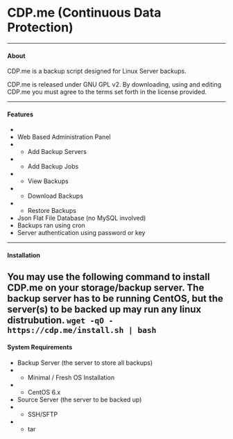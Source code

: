 CDP.me (Continuous Data Protection)
===
---------------------------------------
#### About
CDP.me is a backup script designed for Linux Server backups.

CDP.me is released under GNU GPL v2. By downloading, using and editing CDP.me you must agree to the terms set forth in the license provided.

---------------------------------------
#### Features
* 
* Web Based Administration Panel
* * Add Backup Servers
* * Add Backup Jobs
* * View Backups
* * Download Backups
* * Restore Backups
* Json Flat File Database (no MySQL involved)
* Backups ran using cron
* Server authentication using password or key
---------------------------------------
#### Installation
You may use the following command to install CDP.me on your storage/backup server.
The backup server **has** to be running CentOS, but the server(s) to be backed up may run any linux distrubution.
`wget -qO - https://cdp.me/install.sh | bash`
---------------------------------------
#### System Requirements
* Backup Server (the server to store all backups)
* * Minimal / Fresh OS Installation
* * CentOS 6.x
* Source Server (the server to be backed up)
* * SSH/SFTP
* * tar